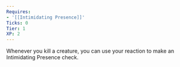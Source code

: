 ```yaml
---
Requires:
- '[[Intimidating Presence]]'
Ticks: 0
Tier: 1
XP: 2
---
```


Whenever you kill a creature, you can use your reaction to make an Intimidating Presence check.
